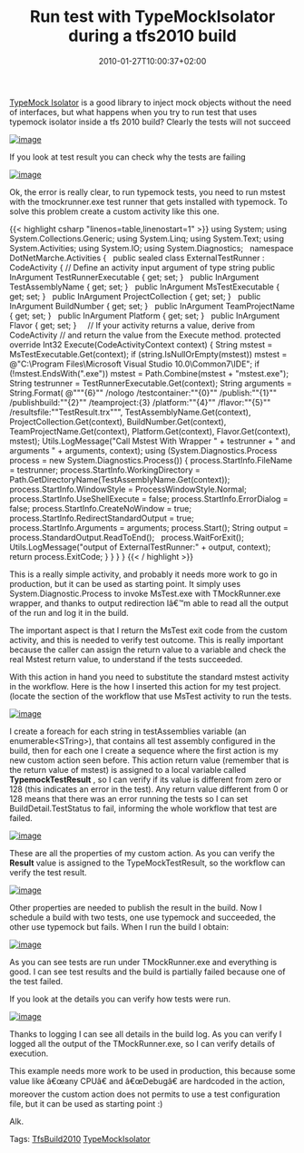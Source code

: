 ﻿---
title: "Run test with TypeMockIsolator during a tfs2010 build"
description: ""
date: 2010-01-27T10:00:37+02:00
draft: false
tags: [Testing,TFS Build]
categories: [Team Foundation Server]
---
[TypeMock Isolator](http://site.typemock.com/) is a good library to inject mock objects without the need of interfaces, but what happens when you try to run test that uses typemock isolator inside a tfs 2010 build? Clearly the tests will not succeed

[![image](http://www.codewrecks.com/blog/wp-content/uploads/2010/01/image_thumb34.png "image")](http://www.codewrecks.com/blog/wp-content/uploads/2010/01/image34.png)

If you look at test result you can check why the tests are failing

[![image](http://www.codewrecks.com/blog/wp-content/uploads/2010/01/image_thumb35.png "image")](http://www.codewrecks.com/blog/wp-content/uploads/2010/01/image35.png)

Ok, the error is really clear, to run typemock tests, you need to run mstest with the tmockrunner.exe test runner that gets installed with typemock. To solve this problem create a custom activity like this one.

{{< highlight csharp "linenos=table,linenostart=1" >}}
using System;
using System.Collections.Generic;
using System.Linq;
using System.Text;
using System.Activities;
using System.IO;
using System.Diagnostics;
 
namespace DotNetMarche.Activities
{
 
public sealed class ExternalTestRunner : CodeActivity<Int32>
{
// Define an activity input argument of type string
public InArgument<string> TestRunnerExecutable { get; set; }
 
public InArgument<string> TestAssemblyName { get; set; }
 
public InArgument<string> MsTestExecutable { get; set; }
 
public InArgument<string> ProjectCollection { get; set; }
 
public InArgument<string> BuildNumber { get; set; }
 
public InArgument<string> TeamProjectName { get; set; }
 
public InArgument<string> Platform { get; set; }
 
public InArgument<string> Flavor { get; set; }
 
 
// If your activity returns a value, derive from CodeActivity<TResult>
// and return the value from the Execute method.
protected override Int32 Execute(CodeActivityContext context)
{
String mstest = MsTestExecutable.Get(context);
if (string.IsNullOrEmpty(mstest))
mstest = @"C:\Program Files\Microsoft Visual Studio 10.0\Common7\IDE";
if (!mstest.EndsWith(".exe"))
mstest = Path.Combine(mstest + "mstest.exe");
String testrunner = TestRunnerExecutable.Get(context);
String arguments = String.Format(
@"""{6}"" /nologo /testcontainer:""{0}"" /publish:""{1}"" /publishbuild:""{2}"" /teamproject:{3} /platform:""{4}"" /flavor:""{5}"" /resultsfile:""TestResult.trx""",
TestAssemblyName.Get(context), ProjectCollection.Get(context),
BuildNumber.Get(context), TeamProjectName.Get(context),
Platform.Get(context), Flavor.Get(context), mstest);
Utils.LogMessage("Call Mstest With Wrapper " + testrunner + " and arguments " + arguments, context);
using (System.Diagnostics.Process process = new System.Diagnostics.Process())
{
process.StartInfo.FileName = testrunner;
process.StartInfo.WorkingDirectory = Path.GetDirectoryName(TestAssemblyName.Get(context));
process.StartInfo.WindowStyle = ProcessWindowStyle.Normal;
process.StartInfo.UseShellExecute = false;
process.StartInfo.ErrorDialog = false;
process.StartInfo.CreateNoWindow = true;
process.StartInfo.RedirectStandardOutput = true;
process.StartInfo.Arguments = arguments;
process.Start();
String output = process.StandardOutput.ReadToEnd();
 
process.WaitForExit();
Utils.LogMessage("output of ExternalTestRunner:" + output, context);
return process.ExitCode;
}
}
}
}
{{< / highlight >}}

This is a really simple activity, and probably it needs more work to go in production, but it can be used as starting point. It simply uses System.Diagnostic.Process to invoke MsTest.exe with TMockRunner.exe wrapper, and thanks to output redirection Iâ€™m able to read all the output of the run and log it in the build.

The important aspect is that I return the MsTest exit code from the custom activity, and this is needed to verify test outcome. This is really important because the caller can assign the return value to a variable and check the real Mstest return value, to understand if the tests succeeded.

With this action in hand you need to substitute the standard mstest activity in the workflow. Here is the how I inserted this action for my test project. (locate the section of the workflow that use MsTest activity to run the tests.

[![image](http://www.codewrecks.com/blog/wp-content/uploads/2010/01/image_thumb36.png "image")](http://www.codewrecks.com/blog/wp-content/uploads/2010/01/image36.png)

I create a foreach for each string in testAssemblies variable (an enumerable&lt;STring&gt;), that contains all test assembly configured in the build, then for each one I create a sequence where the first action is my new custom action seen before. This action return value (remember that is the return value of mstest) is assigned to a local variable called  **TypemockTestResult** , so I can verify if its value is different from zero or 128 (this indicates an error in the test). Any return value different from 0 or 128 means that there was an error running the tests so I can set BuildDetail.TestStatus to fail, informing the whole workflow that test are failed.

[![image](http://www.codewrecks.com/blog/wp-content/uploads/2010/01/image_thumb37.png "image")](http://www.codewrecks.com/blog/wp-content/uploads/2010/01/image37.png)

These are all the properties of my custom action. As you can verify the  **Result** value is assigned to the TypeMockTestResult, so the workflow can verify the test result.

[![image](http://www.codewrecks.com/blog/wp-content/uploads/2010/01/image_thumb38.png "image")](http://www.codewrecks.com/blog/wp-content/uploads/2010/01/image38.png)

Other properties are needed to publish the result in the build. Now I schedule a build with two tests, one use typemock and succeeded, the other use typemock but fails. When I run the build I obtain:

[![image](http://www.codewrecks.com/blog/wp-content/uploads/2010/01/image_thumb39.png "image")](http://www.codewrecks.com/blog/wp-content/uploads/2010/01/image39.png)

As you can see tests are run under TMockRunner.exe and everything is good. I can see test results and the build is partially failed because one of the test failed.

If you look at the details you can verify how tests were run.

[![image](http://www.codewrecks.com/blog/wp-content/uploads/2010/01/image_thumb40.png "image")](http://www.codewrecks.com/blog/wp-content/uploads/2010/01/image40.png)

Thanks to logging I can see all details in the build log. As you can verify I logged all the output of the TMockRunner.exe, so I can verify details of execution.

This example needs more work to be used in production, this because some value like â€œany CPUâ€ and â€œDebugâ€ are hardcoded in the action, moreover the custom action does not permits to use a test configuration file, but it can be used as starting point :)

Alk.

Tags: [TfsBuild2010](http://technorati.com/tag/TfsBuild2010) [TypeMockIsolator](http://technorati.com/tag/TypeMockIsolator)

